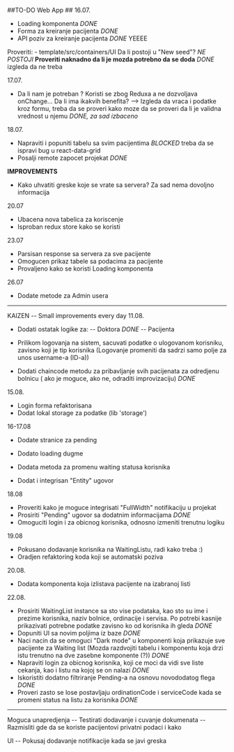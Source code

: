 ##TO-DO Web App ##
16.07.

- Loading komponenta *DONE* 
- Forma za kreiranje pacijenta *DONE*
- API poziv za kreiranje pacijenta *DONE* YEEEE


Proveriti: - template/src/containers/UI 
Da li postoji u "New seed"? *NE POSTOJI* __Proveriti naknadno da li je mozda potrebno da se doda__ *DONE* izgleda da ne treba

17.07.
- Da li nam je potreban <Field/> ? Koristi se zbog Reduxa a ne dozvoljava onChange... Da li ima ikakvih benefita? --> Izgleda da vraca i podatke kroz formu, treba da se proveri kako moze da se proveri da li je validna vrednost u njemu *DONE, za sad izbaceno*

18.07.
- Napraviti i popuniti tabelu sa svim pacijentima *BLOCKED* treba da se ispravi bug u react-data-grid
- Posalji remote zapocet projekat *DONE*

__IMPROVEMENTS__
- Kako uhvatiti greske koje se vrate sa servera? Za sad nema dovoljno informacija

20.07
- Ubacena nova tabelica za koriscenje
- Isproban redux store kako se koristi

23.07
- Parsisan response sa servera za sve pacijente
- Omogucen prikaz tabele sa podacima za pacijente
- Provaljeno kako se koristi Loading komponenta

26.07
- Dodate metode za Admin usera

-------------------------------------------
KAIZEN -- Small improvements every day 
11.08.
- Dodati ostatak logike za:
-- Doktora *DONE*
-- Pacijenta

- Prilikom logovanja na sistem, sacuvati podatke o ulogovanom korisniku, zavisno koji je tip korisnika
(Logovanje promeniti da sadrzi samo polje za unos username-a (ID-a))
- Dodati chaincode metodu za pribavljanje svih pacijenata za odredjenu bolnicu ( ako je moguce, ako ne, odraditi improvizaciju) *DONE*

15.08.
- Login forma refaktorisana
- Dodat lokal storage za podatke (lib 'storage')

16-17.08
- Dodate stranice za pending
- Dodato loading dugme
- Dodata metoda za promenu waiting statusa korisnika

- Dodat i integrisan "Entity" ugovor

18.08
- Proveriti kako je moguce integrisati "FullWidth" notifikaciju u projekat
- Prosiriti "Pending" ugovor sa dodatnim informacijama *DONE*
- Omoguciti login i za obicnog korisnika, odnosno izmeniti trenutnu logiku

19.08
- Pokusano dodavanje korisnika na WaitingListu, radi kako treba :) 
- Oradjen refaktoring koda koji se automatski poziva

20.08.
- Dodata komponenta koja izlistava pacijente na izabranoj listi

22.08.
- Prosiriti WaitingList instance sa sto vise podataka, kao sto su ime i prezime korisnika, naziv bolnice, ordinacije i servisa. Po potrebi kasnije prikazivati potrebne podatke zavisno ko od korisnika ih gleda *DONE*
- Dopuniti UI sa novim poljima iz baze *DONE*
- Naci nacin da se omoguci "Dark mode" u komponenti koja prikazuje sve pacijente za Waiting list (Mozda razdvojiti tabelu i komponentu koja drzi istu trenutno na dve zasebne komponente (?)) *DONE*
- Napraviti login za obicnog korisnika, koji ce moci da vidi sve liste cekanja, kao i listu na kojoj se on nalazi *DONE*
- Iskoristiti dodatno filtriranje Pending-a na osnovu novododatog flega *DONE*
- Proveri zasto se lose postavljaju ordinationCode i serviceCode kada se promeni status na listu za korisnika *DONE*

-------------------------------------------------------------------------
Moguca unapredjenja
-- Testirati dodavanje i cuvanje dokumenata
-- Razmisliti gde da se koriste pacijentovi privatni podaci i kako 



UI
-- Pokusaj dodavanje notifikacije kada se javi greska
